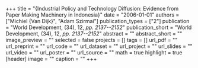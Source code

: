 +++
title = "{Industrial Policy and Technology Diffusion: Evidence from Paper Making Machinery in Indonesia}"
date = "2006-01-01"
authors = ["Michiel {Van Dijk}", "Adam Szirmai"]
publication_types = ["2"]
publication = "World Development, (34), 12, _pp. 2137--2152_"
publication_short = "World Development, (34), 12, _pp. 2137--2152_"
abstract = ""
abstract_short = ""
image_preview = ""
selected = false
projects = []
tags = []
url_pdf = ""
url_preprint = ""
url_code = ""
url_dataset = ""
url_project = ""
url_slides = ""
url_video = ""
url_poster = ""
url_source = ""
math = true
highlight = true
[header]
image = ""
caption = ""
+++
